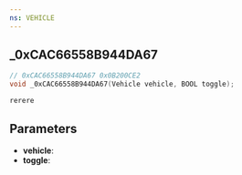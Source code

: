 ```yaml
---
ns: VEHICLE
---
```

## _0xCAC66558B944DA67

```c
// 0xCAC66558B944DA67 0x0B200CE2
void _0xCAC66558B944DA67(Vehicle vehicle, BOOL toggle);
```

```
rerere  
```

## Parameters
* **vehicle**: 
* **toggle**: 

